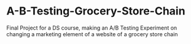 # A-B-Testing-Grocery-Store-Chain
Final Project for a DS course, making an A/B Testing Experiment on changing a marketing element of a website of a grocery store chain
